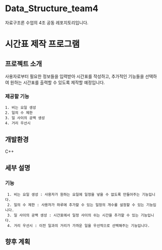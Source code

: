 # Data_Structure_team4
자료구조론 수업의 4조 공동 레포지토리입니다.

# 시간표 제작 프로그램

## 프로젝트 소개
사용자로부터 필요한 정보들을 입력받아 시간표를 작성하고, 
추가적인 기능들을 선택하여 원하는 시간표를 출력할 수 있도록 제작할 예정입니다.

### 제공할 기능
    1. 비는 요일 생성
    2. 일의 수 제한
    3. 일 사이의 공백 생성
    4. 거리 우선시

## 개발환경
C++

## 세부 설명
### 기능
     1. 비는 요일 생성 : 사용자가 원하는 요일에 일정을 넣을 수 없도록 만들어주는 기능입니다.
     2. 일의 수 제한 : 사용자가 하루에 추가할 수 있는 일정의 개수를 설정할 수 있는 기능입니다.
     3. 일 사이의 공백 생성 : 시간표에서 일정 사이의 쉬는 시간을 추가할 수 있는 기능입니다.
     4. 거리 우선시 : 이전 일과의 거리가 가까운 일을 우선적으로 선택해주는 기능입니다.
     
## 향후 계획
